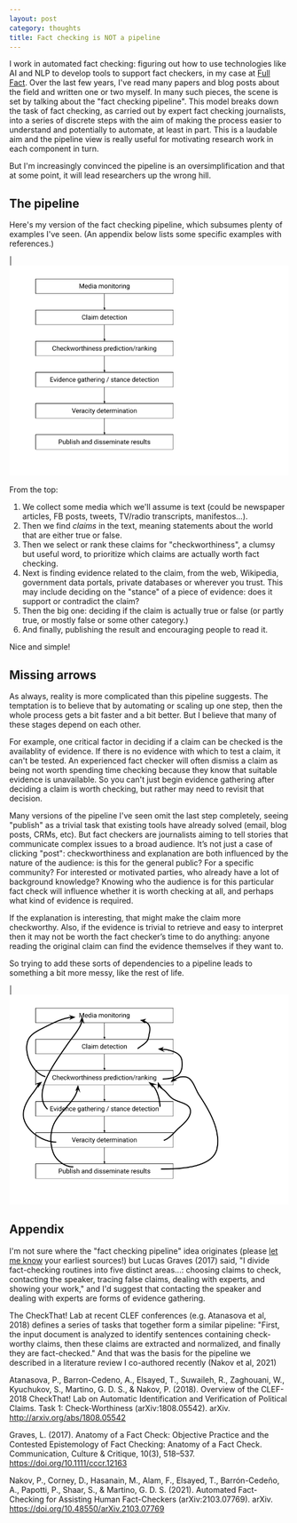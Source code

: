 ```yaml
---
layout: post
category: thoughts
title: Fact checking is NOT a pipeline
---
```


I work in automated fact checking: figuring out how to use technologies like AI and NLP to develop tools to support fact checkers, in my case at [Full Fact](https://fullfact.org).
Over the last few years, I've read many papers and blog posts about the field and written one or two myself. 
In many such pieces, the scene is set by talking about the "fact checking pipeline". This model breaks down the task of fact checking, as carried out by expert fact checking journalists, into a series of discrete steps with the aim of making the process easier to understand and potentially to automate, at least in part. This is a laudable aim and the pipeline view is really useful for motivating research work in each component in turn.

But I'm increasingly convinced the pipeline is an oversimplification and that at some point, it will lead researchers up the wrong hill.


## The pipeline 

Here's my version of the fact checking pipeline, which subsumes plenty of examples I've seen. (An appendix below lists some specific examples with references.)

|<img src="/images/pipeline1.png" alt="fact checking as a pipeline" width="800px"/>

From the top: 
1. We collect some media which we'll assume is text (could be newspaper articles, FB posts, tweets, TV/radio transcripts, manifestos...).
2. Then we find *claims* in the text, meaning statements about the world that are either true or false.
3. Then we select or rank these claims for "checkworthiness", a clumsy but useful word, to prioritize which claims are actually worth fact checking.
4. Next is finding evidence related to the claim, from the web, Wikipedia, government data portals, private databases or wherever you trust. This may include deciding on the "stance" of a piece of evidence: does it support or contradict the claim?
5. Then the big one: deciding if the claim is actually true or false (or partly true, or mostly false or some other category.)
6. And finally, publishing the result and encouraging people to read it.

Nice and simple!

## Missing arrows

As always, reality is more complicated than this pipeline suggests. The temptation is to believe that by automating or scaling up one step, then the whole process gets a bit faster and a bit better.
But I believe that many of these stages depend on each other.

For example, one critical factor in deciding if a claim can be checked is the availablity of evidence. If there is no evidence with which to test a claim, it can't be tested. An experienced fact checker will often dismiss a claim as being not worth spending time checking because they know that suitable evidence is unavailable. So you can't just begin evidence gathering after deciding a claim is worth checking, but rather may need to revisit that decision. 

Many versions of the pipeline I've seen omit the last step completely, seeing "publish" as a trivial task that existing tools have already solved (email, blog posts, CRMs, etc). But fact checkers are journalists aiming to tell stories that communicate complex issues to a broad audience. It’s not just a case of clicking "post": checkworthiness and explanation are both influenced by the nature of the audience: is this for the general public? For a specific community? For interested or motivated parties, who already have a lot of background knowledge? Knowing who the audience is for this particular fact check will influence whether it is worth checking at all, and perhaps what kind of evidence is required.

If the explanation is interesting, that might make the claim more checkworthy. Also, if the evidence is trivial to retrieve and easy to interpret then it may not be worth the fact checker’s time to do anything: anyone reading the original claim can find the evidence themselves if they want to. 

So trying to add these sorts of dependencies to a pipeline leads to something a bit more messy, like the rest of life.

|<img src="/images/pipeline2.png" alt="fact checking as a messy pipeline" width="800px"/>

## Appendix

I'm not sure where the "fact checking pipeline" idea originates (please [let me know](https://twitter.com/DCorney) your earliest sources!) but Lucas Graves (2017) said, "I divide fact-checking routines into five distinct areas...: choosing claims to check, contacting the speaker, tracing false claims, dealing with experts, and showing your work," and I'd suggest that contacting the speaker and dealing with experts are forms of evidence gathering.

The CheckThat! Lab at recent CLEF conferences (e.g. Atanasova et al, 2018) defines a series of tasks that together form a similar pipeline: "First, the input document is analyzed to identify sentences containing check-worthy claims, then these claims are extracted and normalized, and finally they are fact-checked." And that was the basis for the pipeline we described in a literature review I co-authored recently (Nakov et al, 2021)
 

Atanasova, P., Barron-Cedeno, A., Elsayed, T., Suwaileh, R., Zaghouani, W., Kyuchukov, S., Martino, G. D. S., & Nakov, P. (2018). Overview of the CLEF-2018 CheckThat! Lab on Automatic Identification and Verification of Political Claims. Task 1: Check-Worthiness (arXiv:1808.05542). arXiv. http://arxiv.org/abs/1808.05542

Graves, L. (2017). Anatomy of a Fact Check: Objective Practice and the Contested Epistemology of Fact Checking: Anatomy of a Fact Check. Communication, Culture & Critique, 10(3), 518–537. https://doi.org/10.1111/cccr.12163

Nakov, P., Corney, D., Hasanain, M., Alam, F., Elsayed, T., Barrón-Cedeño, A., Papotti, P., Shaar, S., & Martino, G. D. S. (2021). Automated Fact-Checking for Assisting Human Fact-Checkers (arXiv:2103.07769). arXiv. https://doi.org/10.48550/arXiv.2103.07769
